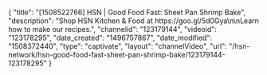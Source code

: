 {
    "title": "[1508522766] HSN | Good Food Fast: Sheet Pan Shrimp Bake",
    "description": "Shop HSN Kitchen & Food at https:\/\/goo.gl\/5d0Gya\n\nLearn how to make our recipes.",
    "channelid": "123179144",
    "videoid": "123178295",
    "date_created": "1496757867",
    "date_modified": "1508372440",
    "type": "captivate",
    "layout": "channelVideo",
    "url": "\/hsn-network\/hsn-good-food-fast-sheet-pan-shrimp-bake\/123179144-123178295"
}